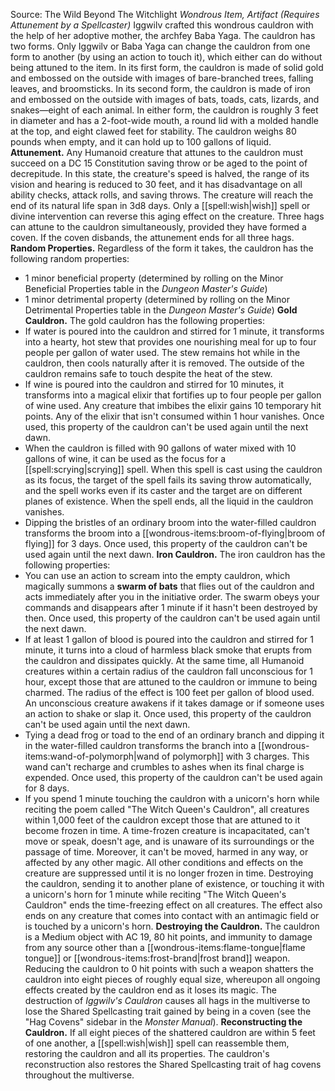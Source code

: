 Source: The Wild Beyond The Witchlight
*Wondrous Item, Artifact (Requires Attunement by a Spellcaster)*
Iggwilv crafted this wondrous cauldron with the help of her adoptive mother, the archfey Baba Yaga. The cauldron has two forms. Only Iggwilv or Baba Yaga can change the cauldron from one form to another (by using an action to touch it), which either can do without being attuned to the item. In its first form, the cauldron is made of solid gold and embossed on the outside with images of bare-branched trees, falling leaves, and broomsticks. In its second form, the cauldron is made of iron and embossed on the outside with images of bats, toads, cats, lizards, and snakes—eight of each animal. In either form, the cauldron is roughly 3 feet in diameter and has a 2-foot-wide mouth, a round lid with a molded handle at the top, and eight clawed feet for stability. The cauldron weighs 80 pounds when empty, and it can hold up to 100 gallons of liquid.
**Attunement.** Any Humanoid creature that attunes to the cauldron must succeed on a DC 15 Constitution saving throw or be aged to the point of decrepitude. In this state, the creature's speed is halved, the range of its vision and hearing is reduced to 30 feet, and it has disadvantage on all ability checks, attack rolls, and saving throws. The creature will reach the end of its natural life span in 3d8 days. Only a [[spell:wish|wish]] spell or divine intervention can reverse this aging effect on the creature.
Three hags can attune to the cauldron simultaneously, provided they have formed a coven. If the coven disbands, the attunement ends for all three hags.
**Random Properties.** Regardless of the form it takes, the cauldron has the following random properties:
* 1 minor beneficial property (determined by rolling on the Minor Beneficial Properties table in the *Dungeon Master's Guide*)
* 1 minor detrimental property (determined by rolling on the Minor Detrimental Properties table in the *Dungeon Master's Guide*)
**Gold Cauldron.** The gold cauldron has the following properties:
* If water is poured into the cauldron and stirred for 1 minute, it transforms into a hearty, hot stew that provides one nourishing meal for up to four people per gallon of water used. The stew remains hot while in the cauldron, then cools naturally after it is removed. The outside of the cauldron remains safe to touch despite the heat of the stew.
* If wine is poured into the cauldron and stirred for 10 minutes, it transforms into a magical elixir that fortifies up to four people per gallon of wine used. Any creature that imbibes the elixir gains 10 temporary hit points. Any of the elixir that isn't consumed within 1 hour vanishes. Once used, this property of the cauldron can't be used again until the next dawn.
* When the cauldron is filled with 90 gallons of water mixed with 10 gallons of wine, it can be used as the focus for a [[spell:scrying|scrying]] spell. When this spell is cast using the cauldron as its focus, the target of the spell fails its saving throw automatically, and the spell works even if its caster and the target are on different planes of existence. When the spell ends, all the liquid in the cauldron vanishes.
* Dipping the bristles of an ordinary broom into the water-filled cauldron transforms the broom into a [[wondrous-items:broom-of-flying|broom of flying]] for 3 days. Once used, this property of the cauldron can't be used again until the next dawn.
**Iron Cauldron.** The iron cauldron has the following properties:
* You can use an action to scream into the empty cauldron, which magically summons a **swarm of bats** that flies out of the cauldron and acts immediately after you in the initiative order. The swarm obeys your commands and disappears after 1 minute if it hasn't been destroyed by then. Once used, this property of the cauldron can't be used again until the next dawn.
* If at least 1 gallon of blood is poured into the cauldron and stirred for 1 minute, it turns into a cloud of harmless black smoke that erupts from the cauldron and dissipates quickly. At the same time, all Humanoid creatures within a certain radius of the cauldron fall unconscious for 1 hour, except those that are attuned to the cauldron or immune to being charmed. The radius of the effect is 100 feet per gallon of blood used. An unconscious creature awakens if it takes damage or if someone uses an action to shake or slap it. Once used, this property of the cauldron can't be used again until the next dawn.
* Tying a dead frog or toad to the end of an ordinary branch and dipping it in the water-filled cauldron transforms the branch into a [[wondrous-items:wand-of-polymorph|wand of polymorph]] with 3 charges. This wand can't recharge and crumbles to ashes when its final charge is expended. Once used, this property of the cauldron can't be used again for 8 days.
* If you spend 1 minute touching the cauldron with a unicorn's horn while reciting the poem called "The Witch Queen's Cauldron", all creatures within 1,000 feet of the cauldron except those that are attuned to it become frozen in time. A time-frozen creature is incapacitated, can't move or speak, doesn't age, and is unaware of its surroundings or the passage of time. Moreover, it can't be moved, harmed in any way, or affected by any other magic. All other conditions and effects on the creature are suppressed until it is no longer frozen in time. Destroying the cauldron, sending it to another plane of existence, or touching it with a unicorn's horn for 1 minute while reciting "The Witch Queen's Cauldron" ends the time-freezing effect on all creatures. The effect also ends on any creature that comes into contact with an antimagic field or is touched by a unicorn's horn.
**Destroying the Cauldron.** The cauldron is a Medium object with AC 19, 80 hit points, and immunity to damage from any source other than a [[wondrous-items:flame-tongue|flame tongue]] or [[wondrous-items:frost-brand|frost brand]] weapon. Reducing the cauldron to 0 hit points with such a weapon shatters the cauldron into eight pieces of roughly equal size, whereupon all ongoing effects created by the cauldron end as it loses its magic.
The destruction of *Iggwilv's Cauldron* causes all hags in the multiverse to lose the Shared Spellcasting trait gained by being in a coven (see the "Hag Covens" sidebar in the *Monster Manual*).
**Reconstructing the Cauldron.** If all eight pieces of the shattered cauldron are within 5 feet of one another, a [[spell:wish|wish]] spell can reassemble them, restoring the cauldron and all its properties. The cauldron's reconstruction also restores the Shared Spellcasting trait of hag covens throughout the multiverse.